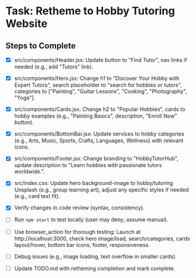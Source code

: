 # Task: Retheme to Hobby Tutoring Website

## Steps to Complete

- [x] src/components/Header.jsx: Update button to "Find Tutor", nav links if needed (e.g., add "Tutors" link).

- [x] src/components/Hero.jsx: Change h1 to "Discover Your Hobby with Expert Tutors", search placeholder to "search for hobbies or tutors", categories to ["Painting", "Guitar Lessons", "Cooking", "Photography", "Yoga"].

- [x] src/components/Cards.jsx: Change h2 to "Popular Hobbies", cards to hobby examples (e.g., "Painting Basics", description, "Enroll Now" button).

- [x] src/components/BottomBar.jsx: Update services to hobby categories (e.g., Arts, Music, Sports, Crafts, Languages, Wellness) with relevant icons.

- [x] src/components/Footer.jsx: Change branding to "HobbyTutorHub", update description to "Learn hobbies with passionate tutors worldwide.".

- [x] src/index.css: Update hero background-image to hobby/tutoring Unsplash (e.g., group learning art), adjust any specific styles if needed (e.g., card text fit).

- [x] Verify changes in code review (syntax, consistency).

- [ ] Run `npm start` to test locally (user may deny; assume manual).

- [ ] Use browser_action for thorough testing: Launch at http://localhost:3000, check hero image/load, search/categories, cards layout/hover, bottom bar icons, footer, responsiveness.

- [ ] Debug issues (e.g., image loading, text overflow in smaller cards).

- [ ] Update TODO.md with retheming completion and mark complete.
